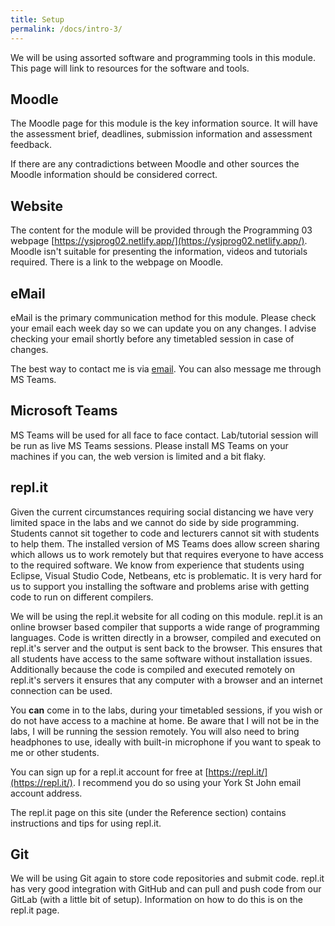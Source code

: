 ```yaml
---
title: Setup
permalink: /docs/intro-3/
---
```


We will be using assorted software and programming tools in this module. This page will link to resources for the software and tools.  

## Moodle

The Moodle page for this module is the key information source. It will have the assessment brief, deadlines, submission information and assessment feedback.  

If there are any contradictions between Moodle and other sources the Moodle information should be considered correct. 

## Website

The content for the module will be provided through the Programming 03 webpage [https://ysjprog02.netlify.app/](https://ysjprog02.netlify.app/). Moodle isn't suitable for presenting the information, videos and tutorials required. There is a link to the webpage on Moodle.

## eMail

eMail is the primary communication method for this module. Please check your email each week day so we can update you on any changes. I advise checking your email shortly before any timetabled session in case of changes.  

The best way to contact me is via [email](mailto:a.guest@yorksj.ac.uk). You can also message me through MS Teams.

## Microsoft Teams

MS Teams will be used for all face to face contact. Lab/tutorial session will be run as live MS Teams sessions. Please install MS Teams on your machines if you can, the web version is limited and a bit flaky.  

## repl.it

Given the current circumstances requiring social distancing we have very limited space in the labs and we cannot do side by side programming. Students cannot sit together to code and lecturers cannot sit with students to help them. The installed version of MS Teams does allow screen sharing which allows us to work remotely but that requires everyone to have access to the required software. We know from experience that students using Eclipse, Visual Studio Code, Netbeans, etc is problematic. It is very hard for us to support you installing the software and problems arise with getting code to run on different compilers.

We will be using the repl.it website for all coding on this module. repl.it is an online browser based compiler that supports a wide range of programming languages. Code is written directly in a browser, compiled and executed on repl.it's server and the output is sent back to the browser. This ensures that all students have access to the same software without installation issues. Additionally because the code is compiled and executed remotely on repl.it's servers it ensures that any computer with a browser and an internet connection can be used.  

You **can** come in to the labs, during your timetabled sessions, if you wish or do not have access to a machine at home. Be aware that I will not be in the labs, I will be running the session remotely. You will also need to bring headphones to use, ideally with built-in microphone if you want to speak to me or other students.  

You can sign up for a repl.it account for free at [https://repl.it/](https://repl.it/). I recommend you do so using your York St John email account address.  

The repl.it page on this site (under the Reference section) contains instructions and tips for using repl.it.  

## Git

We will be using Git again to store code repositories and submit code. repl.it has very good integration with GitHub and can pull and push code from our GitLab (with a little bit of setup). Information on how to do this is on the repl.it page.
